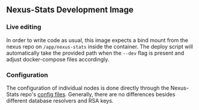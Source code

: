 ## Nexus-Stats Development Image

### Live editing
In order to write code as usual, this image expects a bind mount from the
nexus repo on `/app/nexus-stats` inside the container. The deploy script will
automatically take the provided path when the `--dev` flag is present and
adjust docker-compose files accordingly.

### Configuration
The configuration of individual nodes is done directly through the Nexus-Stats
repo's [config files](https://github.com/nexus-devs/nexus-stats/tree/development/config/cubic).
Generally, there are no differences besides different database resolvers and
RSA keys.